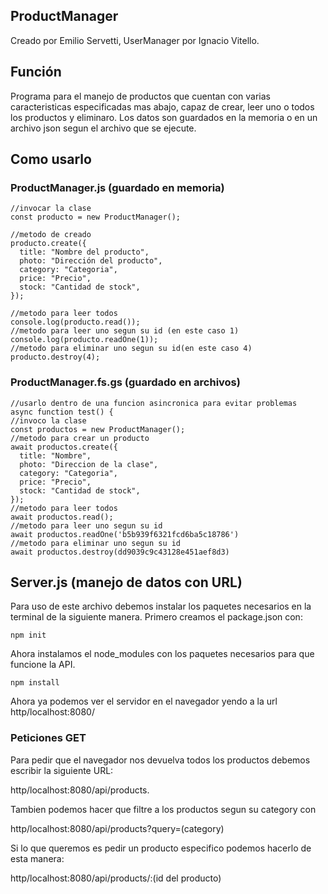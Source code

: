 ## ProductManager
Creado por Emilio Servetti, UserManager por Ignacio Vitello.
## Función
Programa para el manejo de productos que cuentan con varias caracteristicas especificadas mas abajo, capaz de crear, leer uno o todos los productos y eliminaro.
Los datos son guardados en la memoria o en un archivo json segun el archivo que se ejecute.
## Como usarlo
### ProductManager.js (guardado en memoria)
```
//invocar la clase
const producto = new ProductManager();

//metodo de creado
producto.create({
  title: "Nombre del producto",
  photo: "Dirección del producto",
  category: "Categoria",
  price: "Precio",
  stock: "Cantidad de stock",
});

//metodo para leer todos
console.log(producto.read());
//metodo para leer uno segun su id (en este caso 1)
console.log(producto.readOne(1));
//metodo para eliminar uno segun su id(en este caso 4)
producto.destroy(4);
```
### ProductManager.fs.gs (guardado en archivos)
```
//usarlo dentro de una funcion asincronica para evitar problemas
async function test() {
//invoco la clase
const productos = new ProductManager();
//metodo para crear un producto
await productos.create({
  title: "Nombre",
  photo: "Direccion de la clase",
  category: "Categoria",
  price: "Precio",
  stock: "Cantidad de stock",
});
//metodo para leer todos 
await productos.read();
//metodo para leer uno segun su id
await productos.readOne('b5b939f6321fcd6ba5c18786')
//metodo para eliminar uno segun su id
await productos.destroy(dd9039c9c43128e451aef8d3)

```

## Server.js (manejo de datos con URL)
Para uso de este archivo debemos instalar los paquetes necesarios en la terminal de la siguiente manera.
Primero creamos el package.json con:
```
npm init
```
Ahora instalamos el node_modules con los paquetes necesarios para que funcione la API.
```
npm install
```
Ahora ya podemos ver el servidor en el navegador yendo a la url http/localhost:8080/
### Peticiones GET
Para pedir que el navegador nos devuelva todos los productos debemos escribir la siguiente URL: 

http/localhost:8080/api/products.

Tambien podemos hacer que filtre a los productos segun su category con 

http/localhost:8080/api/products?query=(category)

Si lo que queremos es pedir un producto especifico podemos hacerlo de esta manera:

http/localhost:8080/api/products/:(id del producto)

